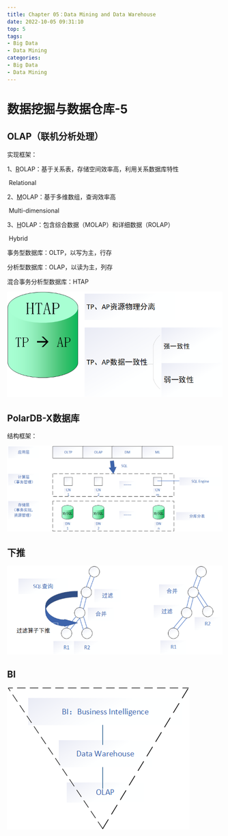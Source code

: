 ```yaml
---
title: Chapter 05：Data Mining and Data Warehouse
date: 2022-10-05 09:31:10
top: 5
tags:
- Big Data
- Data Mining
categories:
- Big Data
- Data Mining
---
```


# 数据挖掘与数据仓库-5

## OLAP（联机分析处理）

实现框架：

1、<u>R</u>OLAP：基于关系表，存储空间效率高，利用关系数据库特性

​      Relational

2、<u>M</u>OLAP：基于多维数组，查询效率高

​      Multi-dimensional

3、<u>H</u>OLAP：包含综合数据（MOLAP）和详细数据（ROLAP）

​      Hybrid



事务型数据库：OLTP，以写为主，行存

分析型数据库：OLAP，以读为主，列存

混合事务分析型数据库：HTAP

![image-20221006171118346](../images/DataMining/image-20221006171118346.png)



## PolarDB-X数据库

结构框架：

![image-20221005102013310](../images/DataMining/image-20221005102013310.png)



## 下推

![image-20221005103435280](../images/DataMining/image-20221005103435280.png)

## BI

![image-20221005104044640](../images/DataMining/image-20221005104044640.png)
